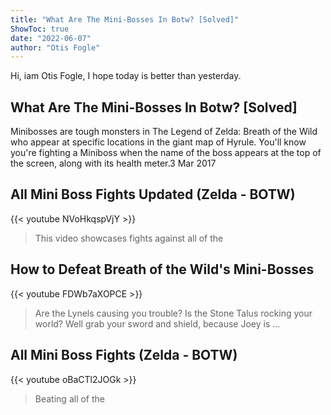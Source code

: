 ```yaml
---
title: "What Are The Mini-Bosses In Botw? [Solved]"
ShowToc: true 
date: "2022-06-07"
author: "Otis Fogle" 
---
```


Hi, iam Otis Fogle, I hope today is better than yesterday.
## What Are The Mini-Bosses In Botw? [Solved]
Minibosses are tough monsters in The Legend of Zelda: Breath of the Wild who appear at specific locations in the giant map of Hyrule. You'll know you're fighting a Miniboss when the name of the boss appears at the top of the screen, along with its health meter.3 Mar 2017

## All Mini Boss Fights Updated (Zelda - BOTW)
{{< youtube NVoHkqspVjY >}}
>This video showcases fights against all of the 

## How to Defeat Breath of the Wild's Mini-Bosses
{{< youtube FDWb7aXOPCE >}}
>Are the Lynels causing you trouble? Is the Stone Talus rocking your world? Well grab your sword and shield, because Joey is ...

## All Mini Boss Fights (Zelda - BOTW)
{{< youtube oBaCTl2JOGk >}}
>Beating all of the 

